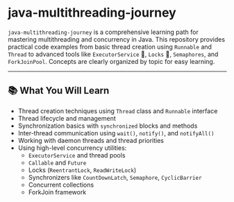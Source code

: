 # java-multithreading-journey

`java-multithreading-journey` is a comprehensive learning path for mastering multithreading and concurrency in Java. This repository provides practical code examples from basic thread creation using `Runnable` and `Thread` to advanced tools like `ExecutorService` 🚀, `Locks` 🔐, `Semaphores`, and `ForkJoinPool`. Concepts are clearly organized by topic for easy learning.

------------------------

## 📚 What You Will Learn

- Thread creation techniques using `Thread` class and `Runnable` interface  
- Thread lifecycle and management  
- Synchronization basics with `synchronized` blocks and methods  
- Inter-thread communication using `wait()`, `notify()`, and `notifyAll()`  
- Working with daemon threads and thread priorities  
- Using high-level concurrency utilities:  
  - `ExecutorService` and thread pools  
  - `Callable` and `Future`  
  - Locks (`ReentrantLock`, `ReadWriteLock`)  
  - Synchronizers like `CountDownLatch`, `Semaphore`, `CyclicBarrier`  
  - Concurrent collections  
  - ForkJoin framework  

